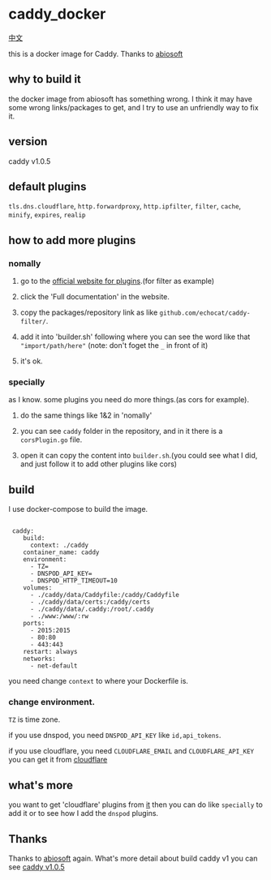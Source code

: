 # caddy_docker

[中文](Readme_zh.md)

this is a docker image for Caddy. Thanks to [abiosoft](https://github.com/abiosoft/caddy-docker)

## why to build it

the docker image from abiosoft has something wrong. I think it may have some wrong links/packages to get, and I try to use an unfriendly way to fix it.

## version

caddy v1.0.5

## default plugins

`tls.dns.cloudflare`, `http.forwardproxy`, `http.ipfilter`, `filter`, `cache`, `minify`, `expires`, `realip`

## how to add more plugins

### nomally

1. go to the [official website for plugins](https://caddyserver.com/v1/docs/http.filter).(for filter as example)

2. click the 'Full documentation' in the website.

3. copy the packages/repository link as like ```github.com/echocat/caddy-filter/```.

4. add it into 'builder.sh' following where you can see the word like that ```"import/path/here"```
(note: don't foget the ```_``` in front of it)

5. it's ok.

### specially

as I know. some plugins you need do more things.(as cors for example).

1. do the same things like 1&2 in 'nomally'

2. you can see ```caddy``` folder in the repository, and in it there is a  ```corsPlugin.go``` file.

3. open it can copy the content into ```builder.sh```.(you could see what I did, and just follow it to add other plugins like cors)

## build

I use docker-compose to build the image.

```docker

 caddy:
    build:
      context: ./caddy
    container_name: caddy
    environment:
      - TZ=
      - DNSPOD_API_KEY=
      - DNSPOD_HTTP_TIMEOUT=10
    volumes:
      - ./caddy/data/Caddyfile:/caddy/Caddyfile
      - ./caddy/data/certs:/caddy/certs
      - ./caddy/data/.caddy:/root/.caddy
      - ./www:/www/:rw
    ports:
      - 2015:2015
      - 80:80
      - 443:443
    restart: always
    networks:
      - net-default

```

you need change ```context``` to where your Dockerfile is.

### change environment.

```TZ``` is time zone.

if you use dnspod, you need ```DNSPOD_API_KEY``` like ```id,api_tokens```.

if you use cloudflare, you need ```CLOUDFLARE_EMAIL``` and ```CLOUDFLARE_API_KEY```
you can get it from [cloudflare]( https://dash.cloudflare.com/profile/api-tokens)

## what's more

you want to get 'cloudflare' plugins from [it](https://github.com/caddyserver/dnsproviders/blob/master/cloudflare/cloudflare.go)
then you can do like ```specially``` to add it or to see how I add the ```dnspod``` plugins.

## Thanks

Thanks to [abiosoft](https://github.com/abiosoft/caddy-docker) again.
What's more detail about build caddy v1 you can see [caddy v1.0.5](https://github.com/caddyserver/caddy/tree/v1.0.5)
